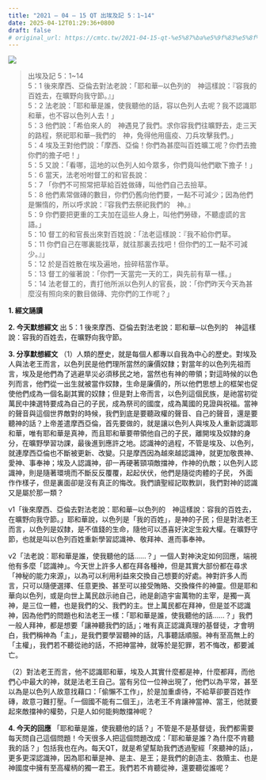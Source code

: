```yaml
---
title: "2021 – 04 – 15 QT 出埃及記 5：1~14"
date: 2025-04-12T01:29:36+0800
draft: false
# original_url: https://cmtc.tw/2021-04-15-qt-%e5%87%ba%e5%9f%83%e5%8f%8a%e8%a8%98-5%ef%bc%9a114
---
```


![](/images/qt.jpg)
> 出埃及記 5：1\~14  
> 5：1 後來摩西、亞倫去對法老說：「耶和華─以色列的　神這樣說：『容我的百姓去，在曠野向我守節。』」  
> 5：2 法老說：「耶和華是誰，使我聽他的話，容以色列人去呢？我不認識耶和華，也不容以色列人去！」  
> 5：3 他們說：「希伯來人的　神遇見了我們。求你容我們往曠野去，走三天的路程，祭祀耶和華─我們的　神，免得他用瘟疫、刀兵攻擊我們。」  
> 5：4 埃及王對他們說：「摩西、亞倫！你們為甚麼叫百姓曠工呢？你們去擔你們的擔子吧！」  
> 5：5 又說：「看哪，這地的以色列人如今眾多，你們竟叫他們歇下擔子！」  
> 5：6 當天，法老吩咐督工的和官長說：  
> 5：7 「你們不可照常把草給百姓做磚，叫他們自己去撿草。  
> 5：8 他們素常做磚的數目，你們仍舊向他們要，一點不可減少；因為他們是懶惰的，所以呼求說：『容我們去祭祀我們的　神。』  
> 5：9 你們要把更重的工夫加在這些人身上，叫他們勞碌，不聽虛謊的言語。」  
> 5：10 督工的和官長出來對百姓說：「法老這樣說：『我不給你們草。  
> 5：11 你們自己在哪裏能找草，就往那裏去找吧！但你們的工一點不可減少。』」  
> 5：12 於是百姓散在埃及遍地，撿碎秸當作草。  
> 5：13 督工的催著說：「你們一天當完一天的工，與先前有草一樣。」  
> 5：14 法老督工的，責打他所派以色列人的官長，說：「你們昨天今天為甚麼沒有照向來的數目做磚、完你們的工作呢？」

**1. 經文誦讀**

**2.  今天默想經文**
出 5：1 後來摩西、亞倫去對法老說：耶和華─以色列的　神這樣說：容我的百姓去，在曠野向我守節。

**3. 分享默想經文**
（1）人類的歷史，就是每個人都專以自我為中心的歷史。對埃及人與法老王而言，以色列民是他們理所當然的廉價奴隸；對當年的以色列先祖而言，埃及是他們為了逃避旱災必須移民之地，當然也有神的帶領；對這時候的以色列而言，他們從一出生就被當作奴隸，生命是廉價的，所以他們思想上的框架也促使他們成為一個名副其實的奴隸；但是對上帝而言，以色列這個民族，是祂當初從萬民中揀選特要成為自己的子民，成為祭司的國度，成為萬國的見證與祝福。當神的聲音與這個世界敵對的時候，我們到底是要聽政權的聲音、自己的聲音，還是要聽神的話？上帝差遣摩西亞倫，首先要做的，就是讓以色列人與埃及人重新認識耶和華，唯有耶和華是真神，而且耶和華要帶領他自己的子民，離開埃及奴隸的身分，在曠野學習功課，最後進到應許之地。認識神的過程，不管是埃及、以色列，就連摩西亞倫也不斷被更新、改變。只是摩西因為越來越認識神，就更加敬畏神、愛神、事奉神；埃及人認識神，卻一再硬著頸項敵擋神，作神的仇敵；以色列人認識神，則是隨著環境而不斷反反覆覆，起起伏伏，他們是隨從肉體的子民， 外面作作樣子，但是裏面卻是沒有真正的悔改。我們讀聖經記取教訓，我們對神的認識又是屬於那一類？

v1「後來摩西、亞倫去對法老說：耶和華─以色列的　神這樣說：容我的百姓去，在曠野向我守節。」耶和華說，以色列是「我的百姓」，是神的子民；但是對法老王而言，以色列是奴隸，是不值錢的生命，隨他可以憑喜好決定生殺大權。在曠野守節，也就是叫以色列百姓重新學習認識神、敬拜神、進而事奉神。

v2「法老說：耶和華是誰，使我聽他的話……？」一個人對神決定如何回應，端視他有多麼「認識神」。今天世上許多人都在拜各種神，但是其實大部份都在尋求「神秘的能力來源」，以為可以利用利益來交換自己想要的好處。神對許多人而言，只可以隨便選擇、任意更換、甚至可以接受賄賂、交換條件的神靈。但是耶和華向以色列，或是向世上萬民啟示祂自己，祂是創造宇宙萬物的主宰，是獨一真神，是三位一體，也是我們的父、我們的主。世上萬民都在拜神，但是並不認識神，因為他們的問題也和法老王一樣：「耶和華是誰，使我聽他的話……？」我們一般人拜神，都是想要「讓神聽我們的話」；唯有真正認識真理的基督徒，才會明白，我們稱神為「主」，是我們要學習聽神的話，凡事聽話順服。神有至高無上的「主權」，我們若不聽從祂的話，不把神當神，就等於是犯罪，若不悔改，都要滅亡。

（2）對法老王而言，他不認識耶和華，埃及人其實什麼都是神，什麼都拜，而他們心中最大的神，就是法老王自己。當有另位一位神出現了，他們以為平常，甚至以為是以色列人故意找藉口：「偷懶不工作」，於是加重虐待，不給草卻要百姓作磚，故意刁難打壓。「一個國不能有二個王」，法老王不肯讓神當神、當王，他就要起來敵擋神的權勢，只是人如何能夠敵擋神呢？

**4. 今天的回應**
「耶和華是誰，使我聽他的話？」不管是不是基督徒，我們都需要每天問自己這個問題！今天很多人把這個問題改成：「耶和華是誰？為什麼不肯聽我的話？」包括我也在內。每天QT，就是希望幫助我們透過聖經「來聽神的話」，更多更深認識神，因為耶和華是神、是主、是王；是我們的創造主、救贖主、也是神國度中擁有至高權柄的獨一君王。我們若不肯聽從神，還要聽從誰呢？
